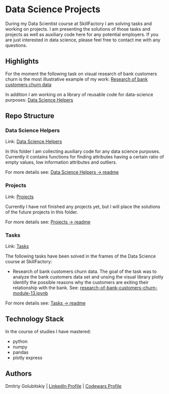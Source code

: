 # Data Science Projects
During my Data Scientist course at SkillFactory I am solving tasks and working on projects. I am presenting the solutions of those tasks and projects as well as auxiliary code here for any potential employers. 
If you are just interested in data science, please feel free to contact me with any questions.
## Highlights
For the moment the following task on visual research of bank customers churn is the most illustrative example of my work:
[Research of bank customers churn data](https://github.com/helios12/DataScienceProjects/blob/main/tasks/research-of-bank-customers-churn-module-13.ipynb)

In addition I am working on a library of reusable code for data-science purposes:
[Data Science Helpers](https://github.com/helios12/DataScienceProjects/tree/main/DataScienceHelpers)
## Repo Structure
### Data Science Helpers
Link: [Data Science Helpers](https://github.com/helios12/DataScienceProjects/tree/main/DataScienceHelpers)

In this folder I am collecting auxiliary code for any data science purposes. Currently it contains functions for finding attributes having a certain ratio of empty values, low information attributes and outliers. 

For more details see: 
[Data Science Helpers -> readme](https://github.com/helios12/DataScienceProjects/blob/main/DataScienceHelpers/readme.md)
### Projects
Link: [Projects](https://github.com/helios12/DataScienceProjects/tree/main/projects)

Currently I have not finished any projects yet, but I will place the solutions of the future projects in this folder.

For more details see: [Projects -> readme](https://github.com/helios12/DataScienceProjects/blob/main/projects/readme.md)
### Tasks
Link: [Tasks](https://github.com/helios12/DataScienceProjects/tree/main/tasks)

The following tasks have been solved in the frames of the Data Science course at SkillFactory:

* Research of bank customers churn data. The goal of the task was to analyze the bank customers data set and unsing the visual library plotly identify the possible reasons why the customers are exiting their relationship with the bank. See: [research-of-bank-customers-churn-module-13.ipynb](https://github.com/helios12/DataScienceProjects/blob/main/tasks/research-of-bank-customers-churn-module-13.ipynb)

For more details see: [Tasks -> readme](https://github.com/helios12/DataScienceProjects/blob/main/tasks/readme.md)
## Technology Stack
In the course of studies I have mastered:

* python
* numpy
* pandas
* plotly express

## Authors
Dmitriy Golubitskiy | [LinkedIn Profile](https://www.linkedin.com/in/golubitskiy/) | [Codewars Profile](https://www.codewars.com/users/d_golubitsky)